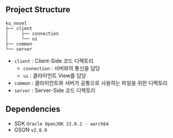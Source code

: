 ## Project Structure
```angular2html
ku_novel
├── client
│     ├── connection
│     └── ui
├── common
└── server
```

- `client` : Client-Side 코드 디렉토리
  - `connection` : 서버와의 통신을 담당
  - `ui` : 클라이언트 View를 담당
- `common` : 클라이언트와 서버가 공통으로 사용하는 파일을 위한 디렉토리
- `server` : Server-Side 코드 디렉토리

## Dependencies
- SDK `Oracle OpenJDK 22.0.2 - aarch64`
- GSON `v2.8.9` 
